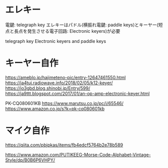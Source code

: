 # エレキー
電鍵: telegraph key
エレキーはパドル(横振れ電鍵: paddle keys)とキーヤー(短点と長点を発生させる電子回路: Electronic keyers)が必要

telegraph key
Electronic keyers and paddle keys


# キーヤー自作
https://ameblo.jp/hajimeteno-pic/entry-12647461550.html
https://ja4tuj.radiowave.info/2018/02/05/k12-keyer/
https://jo3gbd.blog.shinobi.jp/Entry/599/
https://ja9ttt.blogspot.com/2017/01/an-op-amp-electronic-keyer.html

PK-CQ080601KB
https://www.marutsu.co.jp/pc/i/65546/
https://www.amazon.co.jp/s?k=pk-cq080601kb

# マイク自作
https://qiita.com/pbjpkas/items/fb4edcf5764b2e78b589

https://www.amazon.com/PUTIKEEG-Morse-Code-Alphabet-Vintage-Style/dp/B0B6P6VHPY/
